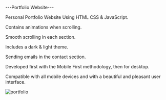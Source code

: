 ---Portfolio Website---

Personal Portfolio Website Using HTML CSS & JavaScript.

Contains animations when scrolling.

Smooth scrolling in each section.

Includes a dark & light theme.

Sending emails in the contact section.

Developed first with the Mobile First methodology, then for desktop.

Compatible with all mobile devices and with a beautiful and pleasant user interface.

![portfolio](https://github.com/user-attachments/assets/51d35bea-4c03-4d73-b1d5-0fc0cc19ae89)

